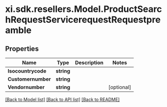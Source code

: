 # xi.sdk.resellers.Model.ProductSearchRequestServicerequestRequestpreamble

## Properties

Name | Type | Description | Notes
------------ | ------------- | ------------- | -------------
**Isocountrycode** | **string** |  | 
**Customernumber** | **string** |  | 
**Vendornumber** | **string** |  | [optional] 

[[Back to Model list]](../README.md#documentation-for-models) [[Back to API list]](../README.md#documentation-for-api-endpoints) [[Back to README]](../README.md)

